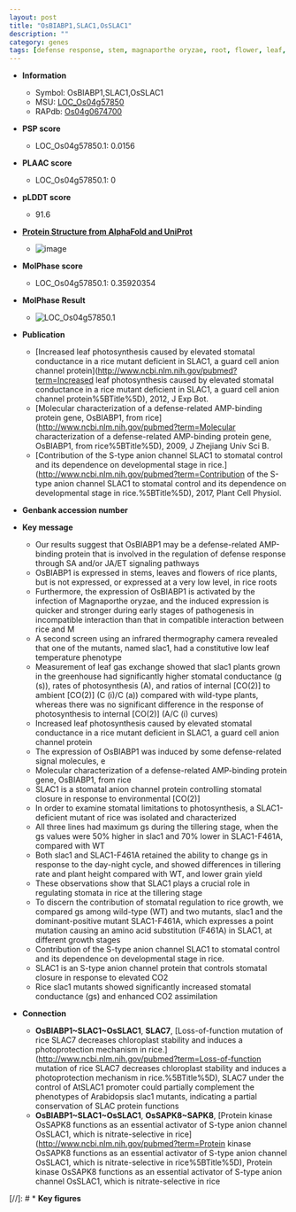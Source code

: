 ```yaml
---
layout: post
title: "OsBIABP1,SLAC1,OsSLAC1"
description: ""
category: genes
tags: [defense response, stem, magnaporthe oryzae, root, flower, leaf, defense, temperature, stomatal, photosynthesis, stomata,  sa , tillering, growth, grain, grain yield, yield, height, plant height]
---
```


* **Information**  
    + Symbol: OsBIABP1,SLAC1,OsSLAC1  
    + MSU: [LOC_Os04g57850](http://rice.plantbiology.msu.edu/cgi-bin/ORF_infopage.cgi?orf=LOC_Os04g57850)  
    + RAPdb: [Os04g0674700](http://rapdb.dna.affrc.go.jp/viewer/gbrowse_details/irgsp1?name=Os04g0674700)  

* **PSP score**  
    + LOC_Os04g57850.1: 0.0156 

* **PLAAC score**  
    + LOC_Os04g57850.1: 0 

* **pLDDT score**
    + 91.6

* **[Protein Structure from AlphaFold and UniProt](https://www.uniprot.org/uniprotkb/Q7XQ93/entry#structure)**
    + ![image](https://ricepsp.github.io/images/Q7/AF-Q7XQ93-F1.png)

* **MolPhase score**
    + LOC_Os04g57850.1: 0.35920354

* **MolPhase Result**
    + ![LOC_Os04g57850.1](https://304243504.github.io/Pictures/LOC_Os04g/LOC_Os04g57850.1.png)

* **Publication**  
    + [Increased leaf photosynthesis caused by elevated stomatal conductance in a rice mutant deficient in SLAC1, a guard cell anion channel protein](http://www.ncbi.nlm.nih.gov/pubmed?term=Increased leaf photosynthesis caused by elevated stomatal conductance in a rice mutant deficient in SLAC1, a guard cell anion channel protein%5BTitle%5D), 2012, J Exp Bot.
    + [Molecular characterization of a defense-related AMP-binding protein gene, OsBIABP1, from rice](http://www.ncbi.nlm.nih.gov/pubmed?term=Molecular characterization of a defense-related AMP-binding protein gene, OsBIABP1, from rice%5BTitle%5D), 2009, J Zhejiang Univ Sci B.
    + [Contribution of the S-type anion channel SLAC1 to stomatal control and its dependence on developmental stage in rice.](http://www.ncbi.nlm.nih.gov/pubmed?term=Contribution of the S-type anion channel SLAC1 to stomatal control and its dependence on developmental stage in rice.%5BTitle%5D), 2017, Plant Cell Physiol.

* **Genbank accession number**  

* **Key message**  
    + Our results suggest that OsBIABP1 may be a defense-related AMP-binding protein that is involved in the regulation of defense response through SA and/or JA/ET signaling pathways
    + OsBIABP1 is expressed in stems, leaves and flowers of rice plants, but is not expressed, or expressed at a very low level, in rice roots
    + Furthermore, the expression of OsBIABP1 is activated by the infection of Magnaporthe oryzae, and the induced expression is quicker and stronger during early stages of pathogenesis in incompatible interaction than that in compatible interaction between rice and M
    + A second screen using an infrared thermography camera revealed that one of the mutants, named slac1, had a constitutive low leaf temperature phenotype
    + Measurement of leaf gas exchange showed that slac1 plants grown in the greenhouse had significantly higher stomatal conductance (g (s)), rates of photosynthesis (A), and ratios of internal [CO(2)] to ambient [CO(2)] (C (i)/C (a)) compared with wild-type plants, whereas there was no significant difference in the response of photosynthesis to internal [CO(2)] (A/C (i) curves)
    + Increased leaf photosynthesis caused by elevated stomatal conductance in a rice mutant deficient in SLAC1, a guard cell anion channel protein
    + The expression of OsBIABP1 was induced by some defense-related signal molecules, e
    + Molecular characterization of a defense-related AMP-binding protein gene, OsBIABP1, from rice
    + SLAC1 is a stomatal anion channel protein controlling stomatal closure in response to environmental [CO(2)]
    + In order to examine stomatal limitations to photosynthesis, a SLAC1-deficient mutant of rice was isolated and characterized
    + All three lines had maximum gs during the tillering stage, when the gs values were 50% higher in slac1 and 70% lower in SLAC1-F461A, compared with WT
    + Both slac1 and SLAC1-F461A retained the ability to change gs in response to the day-night cycle, and showed differences in tillering rate and plant height compared with WT, and lower grain yield
    + These observations show that SLAC1 plays a crucial role in regulating stomata in rice at the tillering stage
    + To discern the contribution of stomatal regulation to rice growth, we compared gs among wild-type (WT) and two mutants, slac1 and the dominant-positive mutant SLAC1-F461A, which expresses a point mutation causing an amino acid substitution (F461A) in SLAC1, at different growth stages
    + Contribution of the S-type anion channel SLAC1 to stomatal control and its dependence on developmental stage in rice.
    + SLAC1 is an S-type anion channel protein that controls stomatal closure in response to elevated CO2
    + Rice slac1 mutants showed significantly increased stomatal conductance (gs) and enhanced CO2 assimilation

* **Connection**  
    + __OsBIABP1~SLAC1~OsSLAC1__, __SLAC7__, [Loss-of-function mutation of rice SLAC7 decreases chloroplast stability and induces a photoprotection mechanism in rice.](http://www.ncbi.nlm.nih.gov/pubmed?term=Loss-of-function mutation of rice SLAC7 decreases chloroplast stability and induces a photoprotection mechanism in rice.%5BTitle%5D), SLAC7 under the control of AtSLAC1 promoter could partially complement the phenotypes of Arabidopsis slac1 mutants, indicating a partial conservation of SLAC protein functions
    + __OsBIABP1~SLAC1~OsSLAC1__, __OsSAPK8~SAPK8__, [Protein kinase OsSAPK8 functions as an essential activator of S-type anion channel OsSLAC1, which is nitrate-selective in rice](http://www.ncbi.nlm.nih.gov/pubmed?term=Protein kinase OsSAPK8 functions as an essential activator of S-type anion channel OsSLAC1, which is nitrate-selective in rice%5BTitle%5D), Protein kinase OsSAPK8 functions as an essential activator of S-type anion channel OsSLAC1, which is nitrate-selective in rice

[//]: # * **Key figures**  


